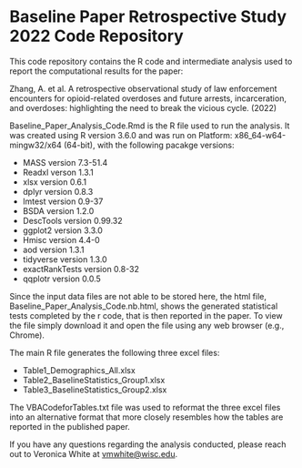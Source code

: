 # Baseline Paper Retrospective Study 2022 Code Repository

This code repository contains the R code and intermediate analysis used to report the computational results for the paper: 

Zhang, A. et al. A retrospective observational study of law enforcement encounters for opioid-related overdoses and future arrests, incarceration, and overdoses: highlighting the need to break the vicious cycle. (2022)

Baseline_Paper_Analysis_Code.Rmd is the R file used to run the analysis. It was created using R version 3.6.0 and was run on Platform: x86_64-w64-mingw32/x64 (64-bit), with the following pacakge versions:
* MASS version 7.3-51.4
* Readxl verson 1.3.1
* xlsx version 0.6.1
* dplyr version 0.8.3
* lmtest version 0.9-37
* BSDA version 1.2.0
* DescTools version 0.99.32
* ggplot2 version 3.3.0
* Hmisc version 4.4-0
* aod version 1.3.1
* tidyverse version 1.3.0
* exactRankTests version 0.8-32
* qqplotr version 0.0.5

Since the input data files are not able to be stored here, the html file, Baseline_Paper_Analysis_Code.nb.html, shows the generated statistical tests completed by the r code, that is then reported in the paper. To view the file simply download it and open the file using any web browser (e.g., Chrome).

The main R file generates the following three excel files:
* Table1_Demographics_All.xlsx
* Table2_BaselineStatistics_Group1.xlsx
* Table3_BaselineStatistics_Group2.xlsx

The VBACodeforTables.txt file was used to reformat the three excel files into an alternative format that more closely resembles how the tables are reported in the published paper. 

If you have any questions regarding the analysis conducted, please reach out to Veronica White at vmwhite@wisc.edu. 

